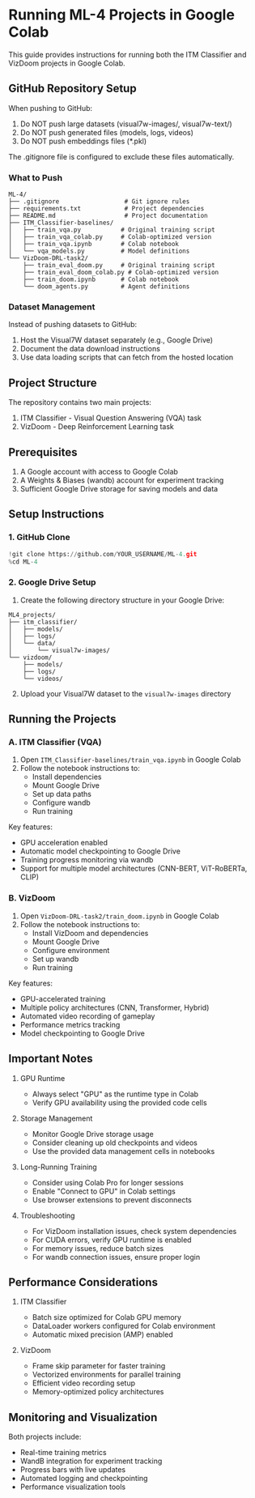 # Running ML-4 Projects in Google Colab

This guide provides instructions for running both the ITM Classifier and VizDoom projects in Google Colab.

## GitHub Repository Setup

When pushing to GitHub:
1. Do NOT push large datasets (visual7w-images/, visual7w-text/)
2. Do NOT push generated files (models, logs, videos)
3. Do NOT push embeddings files (*.pkl)

The .gitignore file is configured to exclude these files automatically.

### What to Push
```
ML-4/
├── .gitignore                  # Git ignore rules
├── requirements.txt            # Project dependencies
├── README.md                   # Project documentation
├── ITM_Classifier-baselines/
│   ├── train_vqa.py           # Original training script
│   ├── train_vqa_colab.py     # Colab-optimized version
│   ├── train_vqa.ipynb        # Colab notebook
│   └── vqa_models.py          # Model definitions
└── VizDoom-DRL-task2/
    ├── train_eval_doom.py     # Original training script
    ├── train_eval_doom_colab.py # Colab-optimized version
    ├── train_doom.ipynb       # Colab notebook
    └── doom_agents.py         # Agent definitions
```

### Dataset Management
Instead of pushing datasets to GitHub:
1. Host the Visual7W dataset separately (e.g., Google Drive)
2. Document the data download instructions
3. Use data loading scripts that can fetch from the hosted location

## Project Structure

The repository contains two main projects:
1. ITM Classifier - Visual Question Answering (VQA) task
2. VizDoom - Deep Reinforcement Learning task

## Prerequisites

1. A Google account with access to Google Colab
2. A Weights & Biases (wandb) account for experiment tracking
3. Sufficient Google Drive storage for saving models and data

## Setup Instructions

### 1. GitHub Clone
```python
!git clone https://github.com/YOUR_USERNAME/ML-4.git
%cd ML-4
```

### 2. Google Drive Setup

1. Create the following directory structure in your Google Drive:
```
ML4_projects/
├── itm_classifier/
│   ├── models/
│   ├── logs/
│   └── data/
│       └── visual7w-images/
└── vizdoom/
    ├── models/
    ├── logs/
    └── videos/
```

2. Upload your Visual7W dataset to the `visual7w-images` directory

## Running the Projects

### A. ITM Classifier (VQA)

1. Open `ITM_Classifier-baselines/train_vqa.ipynb` in Google Colab
2. Follow the notebook instructions to:
   - Install dependencies
   - Mount Google Drive
   - Set up data paths
   - Configure wandb
   - Run training

Key features:
- GPU acceleration enabled
- Automatic model checkpointing to Google Drive
- Training progress monitoring via wandb
- Support for multiple model architectures (CNN-BERT, ViT-RoBERTa, CLIP)

### B. VizDoom

1. Open `VizDoom-DRL-task2/train_doom.ipynb` in Google Colab
2. Follow the notebook instructions to:
   - Install VizDoom and dependencies
   - Mount Google Drive
   - Configure environment
   - Set up wandb
   - Run training

Key features:
- GPU-accelerated training
- Multiple policy architectures (CNN, Transformer, Hybrid)
- Automated video recording of gameplay
- Performance metrics tracking
- Model checkpointing to Google Drive

## Important Notes

1. GPU Runtime
   - Always select "GPU" as the runtime type in Colab
   - Verify GPU availability using the provided code cells

2. Storage Management
   - Monitor Google Drive storage usage
   - Consider cleaning up old checkpoints and videos
   - Use the provided data management cells in notebooks

3. Long-Running Training
   - Consider using Colab Pro for longer sessions
   - Enable "Connect to GPU" in Colab settings
   - Use browser extensions to prevent disconnects

4. Troubleshooting
   - For VizDoom installation issues, check system dependencies
   - For CUDA errors, verify GPU runtime is enabled
   - For memory issues, reduce batch sizes
   - For wandb connection issues, ensure proper login

## Performance Considerations

1. ITM Classifier
   - Batch size optimized for Colab GPU memory
   - DataLoader workers configured for Colab environment
   - Automatic mixed precision (AMP) enabled

2. VizDoom
   - Frame skip parameter for faster training
   - Vectorized environments for parallel training
   - Efficient video recording setup
   - Memory-optimized policy architectures

## Monitoring and Visualization

Both projects include:
- Real-time training metrics
- WandB integration for experiment tracking
- Progress bars with live updates
- Automated logging and checkpointing
- Performance visualization tools
